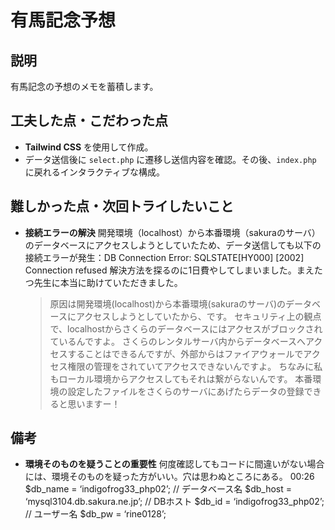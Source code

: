 # 有馬記念予想
## 説明
有馬記念の予想のメモを蓄積します。
## 工夫した点・こだわった点
- **Tailwind CSS** を使用して作成。
- データ送信後に `select.php` に遷移し送信内容を確認。その後、`index.php` に戻れるインタラクティブな構成。
## 難しかった点・次回トライしたいこと
- **接続エラーの解決**
  開発環境（localhost）から本番環境（sakuraのサーバ）のデータベースにアクセスしようとしていたため、データ送信しても以下の接続エラーが発生：DB Connection Error: SQLSTATE[HY000] [2002] Connection refused
  解決方法を探るのに1日費やしてしまいました。まえたつ先生に本当に助けていただきました。
  >原因は開発環境(localhost)から本番環境(sakuraのサーバ)のデータベースにアクセスしようとしていたから、です。
  >セキュリティ上の観点で、localhostからさくらのデータベースにはアクセスがブロックされているんですよ。
  >さくらのレンタルサーバ内からデータベースへアクセスすることはできるんですが、外部からはファイアウォールでアクセス権限の管理をされていてアクセスできないんですよ。
  >ちなみに私もローカル環境からアクセスしてもそれは繋がらないんです。
  >本番環境の設定したファイルをさくらのサーバにあげたらデータの登録できると思いますー！
## 備考
- **環境そのものを疑うことの重要性**
何度確認してもコードに間違いがない場合には、環境そのものを疑った方がいい。穴は思わぬところにある。
00:26
$db_name = ‘indigofrog33_php02’;               // データベース名
$db_host = ‘mysql3104.db.sakura.ne.jp’;        // DBホスト
$db_id   = ‘indigofrog33_php02’;               // ユーザー名
$db_pw   = ‘rine0128’;
